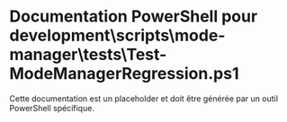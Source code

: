 # Documentation PowerShell pour development\scripts\mode-manager\tests\Test-ModeManagerRegression.ps1

Cette documentation est un placeholder et doit être générée par un outil PowerShell spécifique.
